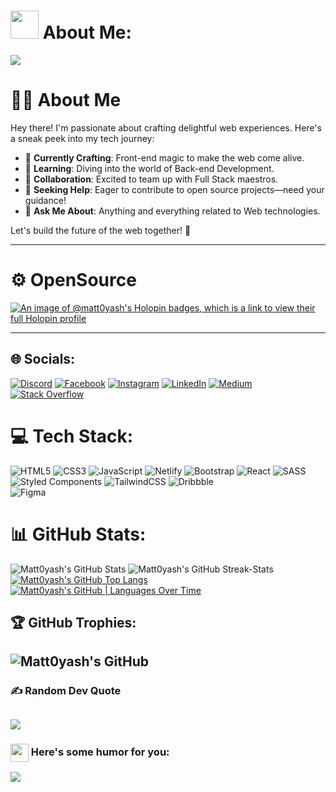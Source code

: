 # <img src="https://github.com/TheDudeThatCode/TheDudeThatCode/blob/master/Assets/Developer.gif" width="45" />  About Me: 

![](https://camo.githubusercontent.com/992babdffd8c74a1502de375fbdf7e4d54773242/68747470733a2f2f6d656469612e67697068792e636f6d2f6d656469612f53576f536b4e36447854737a71494b4571762f67697068792e676966)

# 👨‍💻 About Me

Hey there! I'm passionate about crafting delightful web experiences. Here's a sneak peek into my tech journey:

- 🔭 **Currently Crafting**: Front-end magic to make the web come alive.
- 🌱 **Learning**: Diving into the world of Back-end Development.
- 👯 **Collaboration**: Excited to team up with Full Stack maestros.
- 🤝 **Seeking Help**: Eager to contribute to open source projects—need your guidance!
- 💬 **Ask Me About**: Anything and everything related to Web technologies.

Let's build the future of the web together! 🚀
 
---

# ⚙ OpenSource
 [![An image of @matt0yash's Holopin badges, which is a link to view their full Holopin profile](https://holopin.me/matt0yash)](https://holopin.io/@matt0yash)

---
## 🌐 Socials:
[![Discord](https://img.shields.io/badge/Discord-%237289DA.svg?logo=discord&logoColor=white)](https://discord.gg/matt0yash)
[![Facebook](https://img.shields.io/badge/Facebook-%231877F2.svg?logo=Facebook&logoColor=white)](https://www.facebook.com/matt0yash)
[![Instagram](https://img.shields.io/badge/Instagram-%23E4405F.svg?logo=Instagram&logoColor=white)](https://instagram.com/matt0yash)
[![LinkedIn](https://img.shields.io/badge/LinkedIn-%230077B5.svg?logo=linkedin&logoColor=white)](https://www.linkedin.com/in/matt0yash)
[![Medium](https://img.shields.io/badge/Medium-12100E?logo=medium&logoColor=white)](https://medium.com/@matt0yash)
[![Stack Overflow](https://img.shields.io/badge/-Stackoverflow-FE7A16?logo=stack-overflow&logoColor=white)](https://stackoverflow.com/users/) 


# 💻 Tech Stack:
![HTML5](https://img.shields.io/badge/html5-%23E34F26.svg?style=for-the-badge&logo=html5&logoColor=white) 
![CSS3](https://img.shields.io/badge/css3-%231572B6.svg?style=for-the-badge&logo=css3&logoColor=white) 
![JavaScript](https://img.shields.io/badge/javascript-%23323330.svg?style=for-the-badge&logo=javascript&logoColor=%23F7DF1E) 
![Netlify](https://img.shields.io/badge/netlify-%23000000.svg?style=for-the-badge&logo=netlify&logoColor=#00C7B7) 
![Bootstrap](https://img.shields.io/badge/bootstrap-%23563D7C.svg?style=for-the-badge&logo=bootstrap&logoColor=white) 
![React](https://img.shields.io/badge/react-%2320232a.svg?style=for-the-badge&logo=react&logoColor=%2361DAFB) 
![SASS](https://img.shields.io/badge/SASS-hotpink.svg?style=for-the-badge&logo=SASS&logoColor=white) 
![Styled Components](https://img.shields.io/badge/styled--components-DB7093?style=for-the-badge&logo=styled-components&logoColor=white) 
![TailwindCSS](https://img.shields.io/badge/tailwindcss-%2338B2AC.svg?style=for-the-badge&logo=tailwind-css&logoColor=white) 
![Dribbble](https://img.shields.io/badge/Dribbble-EA4C89?style=for-the-badge&logo=dribbble&logoColor=white) 	
![Figma](https://img.shields.io/badge/figma-%23F24E1E.svg?style=for-the-badge&logo=figma&logoColor=white)


# 📊 GitHub Stats:

![Matt0yash's GitHub Stats](https://github-readme-stats.vercel.app/api?username=matt0yash&show_icons=true&theme=radical)
![Matt0yash's GitHub Streak-Stats](https://github-readme-streak-stats.herokuapp.com/?user=matt0yash&theme=radical&hide_border=false&align=right)<br/>
[![Matt0yash's GitHub Top Langs](https://github-readme-stats.vercel.app/api/top-langs/?username=matt0yash&layout=donut-vertical&theme=radical)](https://github.com/matt0yash/github-readme-stats)
[![Matt0yash's GitHub | Languages Over Time](https://stats.quine.sh/Matt0yash/languages-over-time?theme=dark)](https://quine.sh?utm_source=widgets&utm_campaign=Matt0yash)


## 🏆 GitHub Trophies:
![Matt0yash's GitHub](https://github-profile-trophy.vercel.app/?username=matt0yash&theme=radical&hide_border=false&align=center)
---

### ✍ Random Dev Quote
![](https://quotes-github-readme.vercel.app/api?type=horizontal&theme=radical)
---

### <img align ='center' src='https://media2.giphy.com/media/UQDSBzfyiBKvgFcSTw/giphy.gif?cid=ecf05e47p3cd513axbek3f56ti3jzizq8hincw20jauyyfyw&rid=giphy.gif' width ='29' /> Here's some humor for you:
![](https://readme-jokes.vercel.app/api?type=horizontal&theme=radical&border=hide_border)
